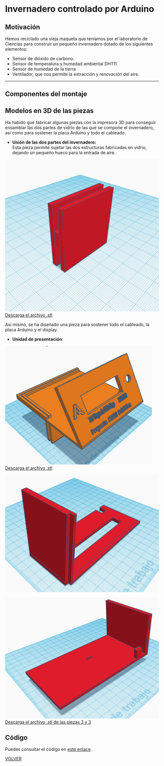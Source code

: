 # Invernadero controlado por Arduino

## Motivación  

Hemos reciclado una vieja maqueta que teníamos por el laboratorio de Ciencias para construir un pequeño invernadero dotado de los siguientes elementos:

- Sensor de dióxido de carbono.
- Sensor de temperatura y humedad ambiental DHT11
- Sensor de humedad de la tierra
- Ventilador, que  nos permite la extracción y renovación del aire.  

---

## Componentes del montaje  

## Modelos en 3D de las piezas  

Ha habido que fabricar algunas piezas con la impresora 3D para conseguir ensamblar las dos partes de vidrio de las que se compone el invernadero, así como para sostener la placa Arduino y todo el cableado.  

- **Unión de las dos partes del invernadero:**  
Esta pieza permite sujetar las dos estructuras fabricadas en vidrio, dejando un pequeño hueco para la entrada de aire.

![Pieza Auxiliar](img/PiezaAux.png "Pieza auxiliar para cerrar el invernadero")  
[Descarga el archivo .stl](InvernaderoAux.stl)  



Así mismo, se ha diseñado una pieza para sostener todo el cableado, la placa Arduino y el display.  

- **Unidad de presentación**:  


![Pieza 1](img/PiezaInvernaderoCaja1.png "Unidad de presentación: pieza 1")  
[Descarga el archivo .stl](InvernaderoCaja1.stl)  


![Pieza 2](img/PiezaInvernaderoCaja2.png "Unidad de presentación: pieza 2")  
  

![Pieza 3](img/PiezaInvernaderoCaja3.png "Unidad de presentación: pieza 3")  
[Descarga el archivo .stl de las piezas 2 y 3](InvernaderoCaja2y3.stl)

## Código

Puedes consultar el código en [este enlace](codigo.md).



[VOLVER](https://angelmicelti.github.io/VilladiegoSTEAM/)